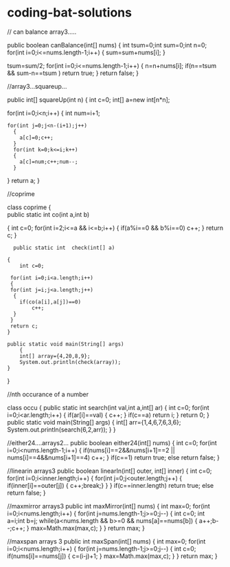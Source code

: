 # coding-bat-solutions


// can balance array3.....

public boolean canBalance(int[] nums)
{
  int tsum=0;int sum=0;int n=0;
  for(int i=0;i<=nums.length-1;i++)
  {
    sum=sum+nums[i];
  }
  
  tsum=sum/2;
  for(int i=0;i<=nums.length-1;i++)
  {
    n=n+nums[i];
    if(n==tsum && sum-n==tsum  )
    return true;
  }
  return false;
}


//array3...squareup...

public int[] squareUp(int n)
{
  int c=0; 
  int[] a=new int[n*n];
  
  for(int i=0;i<n;i++)
  {
    int num=i+1;
    
    for(int j=0;j<n-(i+1);j++)
      {
        a[c]=0;c++;
      }
      for(int k=0;k<=i;k++)
      {
        a[c]=num;c++;num--;
      }
  }
  return a;
}

//coprime

class coprime
{  
	public static int co(int a,int b)
	
  {
	int c=0;
	for(int i=2;i<=a && i<=b;i++)
	{
	if(a%i==0 && b%i==0)
	c++;
	}
	return c;
  }
  

      public static int  check(int[] a)
	
	{
		int c=0;
   
     for(int i=0;i<a.length;i++)
     {
     for(int j=i;j<a.length;j++)
      {
     	if(co(a[i],a[j])==0)
     		c++;
      }
	 }
	 return c;
    }
    
	public static void main(String[] args)
        {
    	int[] array={4,20,8,9};
        System.out.println(check(array));
	}
}



//nth occurance of a number


class occu
{
    public static int search(int val,int a,int[] ar)
	{
	int c=0;
       for(int i=0;i<ar.length;i++)
      {
      	if(ar[i]==val)
      	{
          c++;
      	}
      	if(c==a)
      	return i;
      }
      return 0;
	}
	public static void main(String[] args)
	 {
	 	int[] arr={1,4,6,7,6,3,6};
		System.out.println(search(6,2,arr));
	}
}


//either24....arrays2...
public boolean either24(int[] nums) {
  int c=0;
  for(int i=0;i<nums.length-1;i++)
  {
    if(nums[i]==2&&nums[i+1]==2 || nums[i]==4&&nums[i+1]==4)
    c++;
  }
  if(c==1)
  return true;
  else 
  return false;
}


//linearin arrays3
public boolean linearIn(int[] outer, int[] inner) {
  int c=0;
  for(int i=0;i<inner.length;i++)
  {
    for(int j=0;j<outer.length;j++)
    {
      if(inner[i]==outer[j])
      {
      c++;break;}
    }
  }
  if(c==inner.length)
  return true;
  else 
  return false;
}



//maxmirror arrays3
public int maxMirror(int[] nums) {
  int max=0;
  for(int i=0;i<nums.length;i++)
  {
    for(int j=nums.length-1;j>=0;j--)
    {
      int c=0;
      int a=i;int b=j;
      while(a<nums.length && b>=0 && nums[a]==nums[b])
      {
        a++;b--;c++;
      }
        max=Math.max(max,c);
    }
  }
  return max;
}


//maxspan arrays 3
public int maxSpan(int[] nums) {
  int max=0;
  for(int i=0;i<nums.length;i++)
  {
    for(int j=nums.length-1;j>=0;j--)
    {
      int c=0;
      if(nums[i]==nums[j])
      {
        c=(i-j)+1;
      }
     max=Math.max(max,c);
    }
  }
  return max;
}




